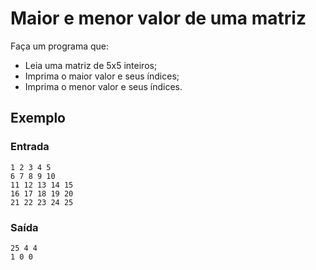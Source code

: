 # Maior e menor valor de uma matriz

Faça um programa que:

- Leia uma matriz de 5x5 inteiros;
- Imprima o maior valor e seus índices;
- Imprima o menor valor e seus índices.

## Exemplo

### Entrada

```
1 2 3 4 5
6 7 8 9 10
11 12 13 14 15
16 17 18 19 20
21 22 23 24 25
```

### Saída

```
25 4 4
1 0 0
```